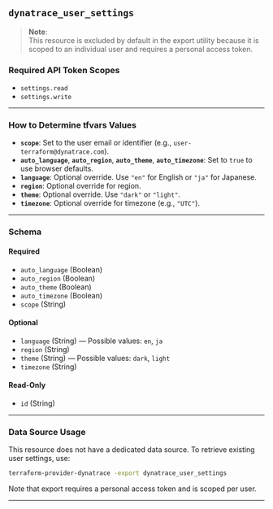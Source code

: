 

## `dynatrace_user_settings`

>  **Note**:  
> This resource is excluded by default in the export utility because it is scoped to an individual user and requires a personal access token.

### Required API Token Scopes
- `settings.read`
- `settings.write`

---

### How to Determine tfvars Values

- **`scope`**: Set to the user email or identifier (e.g., `user-terraform@dynatrace.com`).
- **`auto_language`**, **`auto_region`**, **`auto_theme`**, **`auto_timezone`**: Set to `true` to use browser defaults.
- **`language`**: Optional override. Use `"en"` for English or `"ja"` for Japanese.
- **`region`**: Optional override for region.
- **`theme`**: Optional override. Use `"dark"` or `"light"`.
- **`timezone`**: Optional override for timezone (e.g., `"UTC"`).

---

### Schema

#### Required
- `auto_language` (Boolean)
- `auto_region` (Boolean)
- `auto_theme` (Boolean)
- `auto_timezone` (Boolean)
- `scope` (String)

#### Optional
- `language` (String) — Possible values: `en`, `ja`
- `region` (String)
- `theme` (String) — Possible values: `dark`, `light`
- `timezone` (String)

#### Read-Only
- `id` (String)

---

### Data Source Usage

This resource does not have a dedicated data source. To retrieve existing user settings, use:

```bash
terraform-provider-dynatrace -export dynatrace_user_settings
```

Note that export requires a personal access token and is scoped per user.

---

